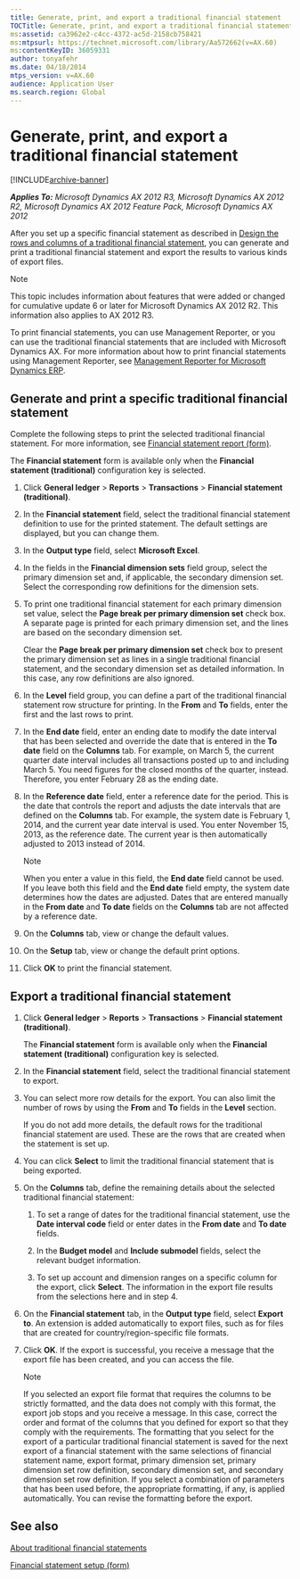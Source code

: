 ```yaml
---
title: Generate, print, and export a traditional financial statement
TOCTitle: Generate, print, and export a traditional financial statement
ms:assetid: ca3962e2-c4cc-4372-ac5d-2158cb758421
ms:mtpsurl: https://technet.microsoft.com/library/Aa572662(v=AX.60)
ms:contentKeyID: 36059331
author: tonyafehr
ms.date: 04/18/2014
mtps_version: v=AX.60
audience: Application User
ms.search.region: Global
---
```


# Generate, print, and export a traditional financial statement 


[!INCLUDE[archive-banner](includes/archive-banner.md)]


_**Applies To:** Microsoft Dynamics AX 2012 R3, Microsoft Dynamics AX 2012 R2, Microsoft Dynamics AX 2012 Feature Pack, Microsoft Dynamics AX 2012_

After you set up a specific financial statement as described in [Design the rows and columns of a traditional financial statement](design-the-rows-and-columns-of-a-traditional-financial-statement.md), you can generate and print a traditional financial statement and export the results to various kinds of export files.


> [!NOTE]
> <P>This topic includes information about features that were added or changed for cumulative update 6 or later for Microsoft Dynamics AX 2012 R2. This information also applies to AX 2012 R3.</P>



To print financial statements, you can use Management Reporter, or you can use the traditional financial statements that are included with Microsoft Dynamics AX. For more information about how to print financial statements using Management Reporter, see [Management Reporter for Microsoft Dynamics ERP](https://go.microsoft.com/fwlink/?linkid=324762).

## Generate and print a specific traditional financial statement

Complete the following steps to print the selected traditional financial statement. For more information, see [Financial statement report (form)](https://technet.microsoft.com/library/aa585230\(v=ax.60\)).

The **Financial statement** form is available only when the **Financial statement (traditional)** configuration key is selected.

1.  Click **General ledger** \> **Reports** \> **Transactions** \> **Financial statement (traditional)**.

2.  In the **Financial statement** field, select the traditional financial statement definition to use for the printed statement. The default settings are displayed, but you can change them.

3.  In the **Output type** field, select **Microsoft Excel**.

4.  In the fields in the **Financial dimension sets** field group, select the primary dimension set and, if applicable, the secondary dimension set. Select the corresponding row definitions for the dimension sets.

5.  To print one traditional financial statement for each primary dimension set value, select the **Page break per primary dimension set** check box. A separate page is printed for each primary dimension set, and the lines are based on the secondary dimension set.
    
    Clear the **Page break per primary dimension set** check box to present the primary dimension set as lines in a single traditional financial statement, and the secondary dimension set as detailed information. In this case, any row definitions are also ignored.

6.  In the **Level** field group, you can define a part of the traditional financial statement row structure for printing. In the **From** and **To** fields, enter the first and the last rows to print.

7.  In the **End date** field, enter an ending date to modify the date interval that has been selected and override the date that is entered in the **To date** field on the **Columns** tab. For example, on March 5, the current quarter date interval includes all transactions posted up to and including March 5. You need figures for the closed months of the quarter, instead. Therefore, you enter February 28 as the ending date.

8.  In the **Reference date** field, enter a reference date for the period. This is the date that controls the report and adjusts the date intervals that are defined on the **Columns** tab. For example, the system date is February 1, 2014, and the current year date interval is used. You enter November 15, 2013, as the reference date. The current year is then automatically adjusted to 2013 instead of 2014.
    

    > [!NOTE]
    > <P>When you enter a value in this field, the <STRONG>End date</STRONG> field cannot be used. If you leave both this field and the <STRONG>End date</STRONG> field empty, the system date determines how the dates are adjusted. Dates that are entered manually in the <STRONG>From date</STRONG> and <STRONG>To date</STRONG> fields on the <STRONG>Columns</STRONG> tab are not affected by a reference date.</P>



9.  On the **Columns** tab, view or change the default values.

10. On the **Setup** tab, view or change the default print options.

11. Click **OK** to print the financial statement.

## Export a traditional financial statement

1.  Click **General ledger** \> **Reports** \> **Transactions** \> **Financial statement (traditional)**.
    
    The **Financial statement** form is available only when the **Financial statement (traditional)** configuration key is selected.

2.  In the **Financial statement** field, select the traditional financial statement to export.

3.  You can select more row details for the export. You can also limit the number of rows by using the **From** and **To** fields in the **Level** section.
    
    If you do not add more details, the default rows for the traditional financial statement are used. These are the rows that are created when the statement is set up.

4.  You can click **Select** to limit the traditional financial statement that is being exported.

5.  On the **Columns** tab, define the remaining details about the selected traditional financial statement:
    
    1.  To set a range of dates for the traditional financial statement, use the **Date interval code** field or enter dates in the **From date** and **To date** fields.
    
    2.  In the **Budget model** and **Include submodel** fields, select the relevant budget information.
    
    3.  To set up account and dimension ranges on a specific column for the export, click **Select**. The information in the export file results from the selections here and in step 4.

6.  On the **Financial statement** tab, in the **Output type** field, select **Export to**. An extension is added automatically to export files, such as for files that are created for country/region-specific file formats.

7.  Click **OK**. If the export is successful, you receive a message that the export file has been created, and you can access the file.
    

    > [!NOTE]
    > <P>If you selected an export file format that requires the columns to be strictly formatted, and the data does not comply with this format, the export job stops and you receive a message. In this case, correct the order and format of the columns that you defined for export so that they comply with the requirements. The formatting that you select for the export of a particular traditional financial statement is saved for the next export of a financial statement with the same selections of financial statement name, export format, primary dimension set, primary dimension set row definition, secondary dimension set, and secondary dimension set row definition. If you select a combination of parameters that has been used before, the appropriate formatting, if any, is applied automatically. You can revise the formatting before the export.</P>



## See also

[About traditional financial statements](about-traditional-financial-statements.md)

[Financial statement setup (form)](https://technet.microsoft.com/library/aa600912\(v=ax.60\))

  


